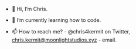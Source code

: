 - 👋 Hi, I’m Chris.
<!-- - 👀 I’m interested in *tba*. -->
- 🌱 I’m currently learning how to code.
<!-- - 💞️ I’m looking to collaborate on to be honest, nothing now. -->
- 📫 How to reach me? - @chris4kermit on Twitter, chris.kermit@moonlightstudios.xyz - email.

<!---
chriskermit/chriskermit is a ✨ special ✨ repository because its `README.md` (this file) appears on your GitHub profile.
You can click the Preview link to take a look at your changes.
--->
